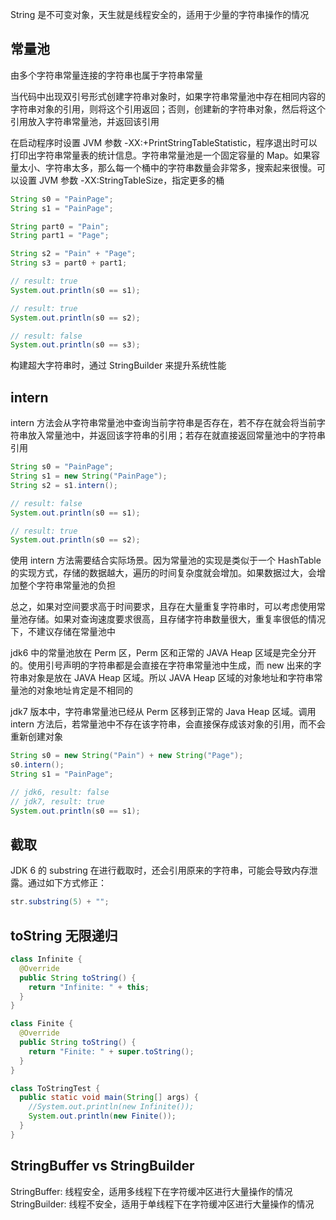 String 是不可变对象，天生就是线程安全的，适用于少量的字符串操作的情况

## 常量池

由多个字符串常量连接的字符串也属于字符串常量

当代码中出现双引号形式创建字符串对象时，如果字符串常量池中存在相同内容的字符串对象的引用，则将这个引用返回；否则，创建新的字符串对象，然后将这个引用放入字符串常量池，并返回该引用

在启动程序时设置 JVM 参数 -XX:+PrintStringTableStatistic，程序退出时可以打印出字符串常量表的统计信息。字符串常量池是一个固定容量的 Map。如果容量太小、字符串太多，那么每一个桶中的字符串数量会非常多，搜索起来很慢。可以设置 JVM 参数 -XX:StringTableSize，指定更多的桶

```java
String s0 = "PainPage";
String s1 = "PainPage";

String part0 = "Pain";
String part1 = "Page";

String s2 = "Pain" + "Page";
String s3 = part0 + part1;

// result: true
System.out.println(s0 == s1);

// result: true
System.out.println(s0 == s2);

// result: false
System.out.println(s0 == s3);
```

构建超大字符串时，通过 StringBuilder 来提升系统性能

## intern

intern 方法会从字符串常量池中查询当前字符串是否存在，若不存在就会将当前字符串放入常量池中，并返回该字符串的引用；若存在就直接返回常量池中的字符串引用

```java
String s0 = "PainPage";
String s1 = new String("PainPage");
String s2 = s1.intern();

// result: false
System.out.println(s0 == s1);

// result: true
System.out.println(s0 == s2);
```

使用 intern 方法需要结合实际场景。因为常量池的实现是类似于一个 HashTable 的实现方式，存储的数据越大，遍历的时间复杂度就会增加。如果数据过大，会增加整个字符串常量池的负担

总之，如果对空间要求高于时间要求，且存在大量重复字符串时，可以考虑使用常量池存储。如果对查询速度要求很高，且存储字符串数量很大，重复率很低的情况下，不建议存储在常量池中

jdk6 中的常量池放在 Perm 区，Perm 区和正常的 JAVA Heap 区域是完全分开的。使用引号声明的字符串都是会直接在字符串常量池中生成，而 new 出来的字符串对象是放在 JAVA Heap 区域。所以 JAVA Heap 区域的对象地址和字符串常量池的对象地址肯定是不相同的

jdk7 版本中，字符串常量池已经从 Perm 区移到正常的 Java Heap 区域。调用 intern 方法后，若常量池中不存在该字符串，会直接保存成该对象的引用，而不会重新创建对象

```java
String s0 = new String("Pain") + new String("Page");
s0.intern();
String s1 = "PainPage";

// jdk6, result: false
// jdk7, result: true
System.out.println(s0 == s1);
```

## 截取

JDK 6 的 substring 在进行截取时，还会引用原来的字符串，可能会导致内存泄露。通过如下方式修正：

```java
str.substring(5) + "";
```

## toString 无限递归

```java
class Infinite {
  @Override
  public String toString() {
    return "Infinite: " + this;
  }
}

class Finite {
  @Override
  public String toString() {
    return "Finite: " + super.toString();
  }
}

class ToStringTest {
  public static void main(String[] args) {
    //System.out.println(new Infinite());
    System.out.println(new Finite());
  }
}
```

## StringBuffer vs StringBuilder

StringBuffer: 线程安全，适用多线程下在字符缓冲区进行大量操作的情况
StringBuilder: 线程不安全，适用于单线程下在字符缓冲区进行大量操作的情况
